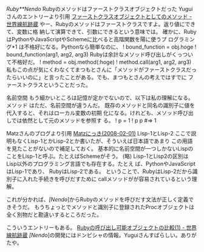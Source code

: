 *Ruby**Nendo* Rubyのメソッドはファーストクラスオブジェクトだった
Yuguiさんのエントリーより引用
 [ファーストクラスオブジェクトとしてのメソッド - 世界線航跡蔵](http://yugui.jp/articles/741)
 やー、Rubyのメソッドはファーストクラスですよ。返り値にできて、変数に格
 納して演算できて、引数にできるという意味では。
 確かに、RubyはPythonやJavaScriptやSchemeに比べると高階関数を陽に使うプ
 ログラミング*1 は不格好になる。Pythonなら簡単なのに、
!   bound_function = obj.hoge
!   bound_function(arg1, arg2, arg3)
 Rubyは余計なメソッド呼び出しがくっついて不格好だ。
!   method = obj.method(:hoge)
!   method.call(arg1, arg2, arg3)
 私もこの点が気にくわなくてまつもとさんに「メソッドがファーストクラスだっ
 たらいいのに」と言ったことがある。でも、まつもとさんの考えではすでに
 ファーストクラスということだった。

 名前空間
 もう細かいところは記憶が定かでないので、以下は私の理解になる。メソッド
 はただ、名前空間が違うんだ。
 既存のメソッドと同名の識別子に値を代入すると、それはローカル変数の初期
 化になる。けれども、メソッド呼び出しでは依然として元のメソッドを参照す
 る。
!   p = 1
!   p p #=> 1

Matzさんのブログより引用
 [Matzにっき(2008-02-01)](http://www.rubyist.net/~matz/20080201.html)
 Lisp-1とLisp-2
 ここで説明もなくLisp-1とかLisp-2とか書いたが、そういえば日本語であまり
 この用語を見たことがないので補足しておく。
 基本的に名前空間が一つしかないLispのことをLisp-1と呼ぶ。たとえばSchemeがそう。
 (略)
 Lisp-1とLisp2の区別はLisp以外のプログラミング言語でも存在する。たとえ
 ば、PythonやJavaScriptはLisp-1であり、 RubyはLisp-2である。
ということで、RubyはLisp-2だから識別子に入れた手続きを呼びだすために callメソッドがが容易されているという理解。

これが分かれば、*[Nendo*]からRubyのメソッドを呼びだす文法が正しく定義できそうだ。
もうちょっとでメソッドと識別子に登録されたProcオブジェクトは全く別物だと勘違いするところだった。

こういうエントリーもある。
 [Rubyの呼び出し可能オブジェクトの比較(1) - 世界線航跡蔵](http://yugui.jp/articles/541)
*[Nendo*]の開発にはドンピシャの情報。Yuguiさんすばらしい。ありがたや。

